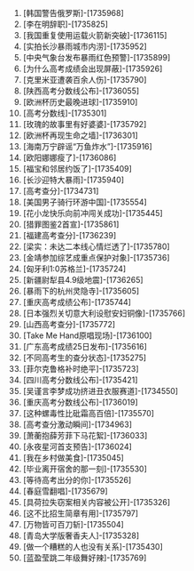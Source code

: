 
1. [韩国警告俄罗斯]-[1735968]
1. [李在明辞职]-[1735825]
1. [我国重复使用运载火箭新突破]-[1736115]
1. [实拍长沙暴雨城市内涝]-[1735952]
1. [中央气象台发布暴雨红色预警]-[1735899]
1. [为什么高考成绩会出现屏蔽]-[1735926]
1. [克里米亚遭袭百余人伤]-[1735790]
1. [陕西高考分数线公布]-[1736055]
1. [欧洲杯历史最晚进球]-[1735910]
1. [高考分数线]-[1735301]
1. [玫瑰的故事里有好婆婆]-[1735792]
1. [欧洲杯再现生命之墙]-[1736301]
1. [海南万宁辟谣“万鱼炸水”]-[1735916]
1. [欧阳娜娜瘦了]-[1736086]
1. [福宝和邻居约饭了]-[1735409]
1. [长沙迎特大暴雨]-[1735940]
1. [高考查分]-[1734731]
1. [美国男子骑行环游中国]-[1735554]
1. [花小龙快乐向前冲闯关成功]-[1735445]
1. [猎罪图鉴2首宣]-[1735861]
1. [福建高考查分]-[1736239]
1. [梁实：未达二本线心情烂透了]-[1735780]
1. [金靖参加综艺成重点保护对象]-[1735736]
1. [匈牙利1:0苏格兰]-[1735724]
1. [新疆尉犁县4.9级地震]-[1736265]
1. [暴雨下的杭州灵隐寺]-[1735605]
1. [重庆高考成绩公布]-[1735744]
1. [日本强烈关切意大利设慰安妇铜像]-[1735766]
1. [山西高考查分]-[1735772]
1. [Take Me Hand原唱现场]-[1736100]
1. [广东高考成绩25日发布]-[1735616]
1. [不同高考生的查分状态]-[1735275]
1. [菲尔克鲁格补时绝平]-[1735723]
1. [四川高考分数线公布]-[1735421]
1. [吴谨言李梦成功挤进丑衣服赛道]-[1734550]
1. [重庆高考分数线公布]-[1736019]
1. [这种螺毒性比砒霜高百倍]-[1735570]
1. [高考查分激动瞬间]-[1734963]
1. [萧蘅抱薛芳菲下马花絮]-[1736033]
1. [永夜星河首支预告]-[1736024]
1. [我在乡村做美食]-[1735045]
1. [毕业离开宿舍的那一刻]-[1735530]
1. [等待高考出分的你]-[1735526]
1. [春庭雪翻唱]-[1735679]
1. [具荷拉失窃案相关内容被公开]-[1735326]
1. [这不比招生简章有用]-[1735797]
1. [万物皆可百刀斩]-[1735504]
1. [青岛大学版奢香夫人]-[1735328]
1. [做一个糟糕的人也没有关系]-[1735430]
1. [蓝盈莹跳二年级舞好辣]-[1735769]